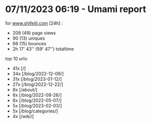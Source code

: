 # 07/11/2023 06:19 - Umami report
for www.shifeiti.com [24h] :

 - 208 (49) page views
 - 90 (13) uniques
 - 66 (15) bounces
 - 2h 17' 43'' (59' 47'') totaltime


top 10 urls:
 - 41x [/]
 - 34x [/blog/2022-12-09/]
 - 31x [/blog/2023-01-12/]
 - 27x [/blog/2022-12-22/]
 - 8x [/about/]
 - 6x [/blog/2022-08-26/]
 - 6x [/blog/2022-05-07/]
 - 5x [/blog/2023-02-03/]
 - 5x [/blog/categories/]
 - 4x [/wiki/]


